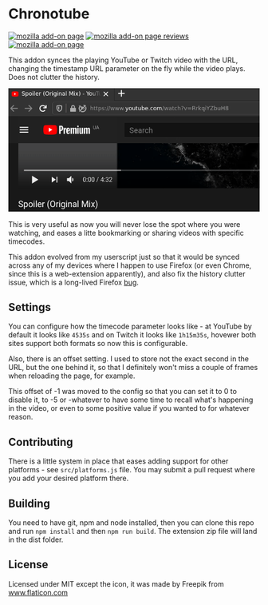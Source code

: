 # Chronotube
[![mozilla add-on page](https://img.shields.io/amo/v/chronotube)](https://addons.mozilla.org/en-US/firefox/addon/chronotube/)
[![mozilla add-on page reviews](https://img.shields.io/amo/stars/chronotube.svg)](https://addons.mozilla.org/en-US/firefox/addon/chronotube/reviews/)
[![mozilla add-on page](https://img.shields.io/amo/users/chronotube)](https://addons.mozilla.org/en-US/firefox/addon/chronotube/)

This addon synces the playing YouTube or Twitch video with the URL, changing the timestamp URL parameter on the fly while the video plays. Does not clutter the history.

![addon demo gif](demo.gif)

This is very useful as now you will never lose the spot where you were watching, and eases a litte bookmarking or sharing videos with specific timecodes.

This addon evolved from my userscript just so that it would be synced across any of my devices where I happen to use Firefox (or even Chrome, since this is a web-extension apparently), and also fix the history clutter issue, which is a long-lived Firefox [bug](https://bugzilla.mozilla.org/show_bug.cgi?id=753264).

## Settings
You can configure how the timecode parameter looks like - at YouTube by default it looks like `4535s` and on Twitch it looks like `1h15m35s`, hovewer both sites support both formats so now this is configurable.

Also, there is an offset setting.
I used to store not the exact second in the URL, but the one behind it, so that I definitely won't miss a couple of frames when reloading the page, for example.

This offset of -1 was moved to the config so that you can set it to 0 to disable it, to -5 or -whatever to have some time to recall what's happening in the video, or even to some positive value if you wanted to for whatever reason.

## Contributing
There is a little system in place that eases adding support for other platforms - see `src/platforms.js` file.
You may submit a pull request where you add your desired platform there.

## Building
You need to have git, npm and node installed, then you can clone this repo and run `npm install` and then `npm run build`.
The extension zip file will land in the dist folder.

## License
Licensed under MIT except the icon, it was made by Freepik from www.flaticon.com
